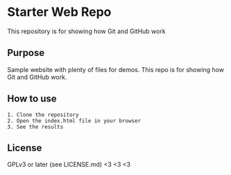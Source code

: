 # Starter Web Repo

This repository is for showing how Git and GitHub work

## Purpose

Sample website with plenty of files for demos.
This repo is for showing how Git and GitHub work.

## How to use

    1. Clone the repository
    2. Open the index.html file in your browser
    3. See the results

## License
GPLv3 or later (see LICENSE.md) <3 <3 <3